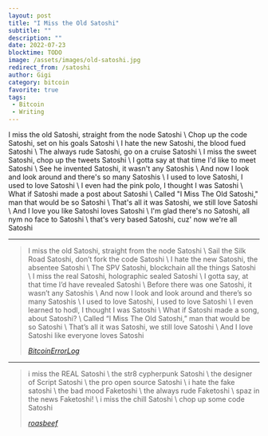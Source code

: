 ```yaml
---
layout: post
title: "I Miss the Old Satoshi"
subtitle: ""
description: ""
date: 2022-07-23
blocktime: TODO
image: /assets/images/old-satoshi.jpg
redirect_from: /satoshi
author: Gigi
category: bitcoin
favorite: true
tags:
 - Bitcoin
 - Writing
---
```


I miss the old Satoshi, straight from the node Satoshi \\
Chop up the code Satoshi, set on his goals Satoshi \\
I hate the new Satoshi, the blood fued Satoshi \\
The always rude Satoshi, go on a cruise Satoshi \\
I miss the sweet Satoshi, chop up the tweets Satoshi \\
I gotta say at that time I'd like to meet Satoshi \\
See he invented Satoshi, it wasn't any Satoshis \\
And now I look and look around and there's so many Satoshis \\
I used to love Satoshi, I used to love Satoshi \\
I even had the pink polo, I thought I was Satoshi \\
What if Satoshi made a post about Satoshi \\
Called "I Miss The Old Satoshi," man that would be so Satoshi \\
That's all it was Satoshi, we still love Satoshi \\
And I love you like Satoshi loves Satoshi \\
I'm glad there's no Satoshi, all nym no face to Satoshi \\
that's very based Satoshi, cuz' now we're all Satoshi

---


> I miss the old Satoshi, straight from the node Satoshi \\
> Sail the Silk Road Satoshi, don’t fork the code Satoshi \\
> I hate the new Satoshi, the absentee Satoshi \\
> The SPV Satoshi, blockchain all the things Satoshi \\
> I miss the real Satoshi, holographic sealed Satoshi \\
> I gotta say, at that time I’d have revealed Satoshi \\
> Before there was one Satoshi, it wasn’t any Satoshis \\
> And now I look and look around and there’s so many Satoshis \\
> I used to love Satoshi, I used to love Satoshi \\
> I even learned to hodl, I thought I was Satoshi \\
> What if Satoshi made a song, about Satoshi? \\
> Called “I Miss The Old Satoshi,” man that would be so Satoshi \\
> That’s all it was Satoshi, we still love Satoshi \\
> And I love Satoshi like everyone loves Satoshi
>
> <cite>[BitcoinErrorLog][jk]</cite>

[jk]: https://archive.ph/1L011

---


> i miss the REAL Satoshi \\
> the str8 cypherpunk Satoshi \\
> the designer of Script Satoshi \\
> the pro open source Satoshi \\
> i hate the fake satoshi \\
> the bad mood Faketoshi \\
> the always rude Faketoshi \\
> spaz in the news Faketoshi! \\
> i miss the chill Satoshi \\
> chop up some code Satoshi
>
> <cite>[roasbeef][rb]</cite>

[rb]: https://archive.ph/d7HTC
